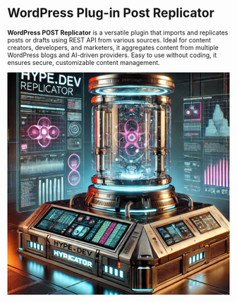 # WordPress Plug-in Post Replicator
**WordPress POST Replicator** is a versatile plugin that imports and replicates posts or drafts using REST API from various sources. Ideal for content creators, developers, and marketers, it aggregates content from multiple WordPress blogs and AI-driven providers. Easy to use without coding, it ensures secure, customizable content management.

<img src="replicator.png" alt="Hype.dev WordPress POST Replicator" />

